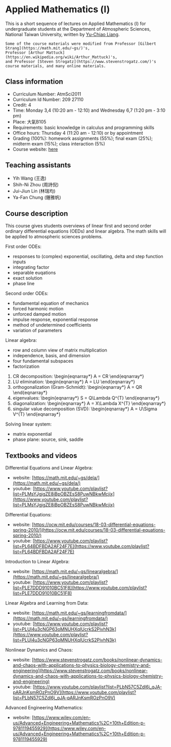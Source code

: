 # Applied Mathematics (Ⅰ)

This is a short sequence of lectures on Applied Mathematics (Ⅰ) for undergraduate students at the Department of Atmospheric Sciences, National Taiwan University, written by [Yu-Chiao Liang](https://littleyuchiao.wixsite.com/yuchiaol).

```{note}
Some of the course materials were modified from Professor [Gilbert Strang](https://math.mit.edu/~gs/)'s,
Professor [Arthur Mattuck](https://en.wikipedia.org/wiki/Arthur_Mattuck)'s,
and Professor [Steven Strogatz](https://www.stevenstrogatz.com/)'s course materials, and many online materials.
```

## Class information
- Curriculum Number: AtmSci2011
- Curriculum Id Number: 209 27110
- Credit: 4
- Time: Monday 3,4 (10:20 am - 12:10) and Wednesday 6,7 (1:20 pm - 3:10 pm) 
- Place: 大氣B105 
- Requirements: basic knowledge in calculus and programming skills
- Office hours: Thursday 4 (11:20 am - 12:10) or by appointment
- Grading (100%): homework assignments (55%); final exam (25%); midterm exam (15%); class interaction (5%)
- Course website: [here](https://yuchiaol.github.io/ntuas_ode_linear_algebra/docs/index.html) 

## Teaching assistants
- Yih Wang (王逸)
- Shih-Ni Zhou (周詩倪)
- Jui-Jiun Lin (林瑞均)
- Ya-Fan Chung (鍾雅帆)

## Course description
This course gives students overviews of linear first and second order ordinary differential equations (OEDs) and linear algebra. The math skills will be applied to atmospheric sciences problems.

First order ODEs:
- responses to (complex) exponential, oscillating, delta and step function inputs
- integrating factor
- separable euqations
- exact solution
- phase line

Second order ODEs:
- fundamental equation of mechanics
- forced harmonic motion
- unforced damped motion
- impulse response, exponential response
- method of undetermined coefficients
- variation of parameters

Linear algebra:
- row and column view of matrix multiplication
- independence, basis, and dimension
- four fundamental subspaces
- factorization
1. CR decomposition: 
\begin{eqnarray*}
A = CR
\end{eqnarray*}
2. LU elimination: 
\begin{eqnarray*}
A = LU
\end{eqnarray*}
3. orthogonalization (Gram-Schmidt): 
\begin{eqnarray*}
A = QR
\end{eqnarray*}
4. eigenvalues: 
\begin{eqnarray*}
S = Q\Lambda Q^{T}
\end{eqnarray*}
5. diagonalization: 
\begin{eqnarray*}
A = X\Lambda X^{T}
\end{eqnarray*}
6. singular value decomposition (SVD): 
\begin{eqnarray*}
A = U\Sigma V^{T}
\end{eqnarray*}

Solving linear system:
- matrix exponential
- phase plane: source, sink, saddle


## Textbooks and videos
Differential Equations and Linear Algebra:
- website: [https://math.mit.edu/~gs/dela/](https://math.mit.edu/~gs/dela/)
- youtube: [https://www.youtube.com/playlist?list=PLMsYJgjgZE8iBpOBZEsS8PuwNBkwMcjix](https://www.youtube.com/playlist?list=PLMsYJgjgZE8iBpOBZEsS8PuwNBkwMcjix)

Differential Equations:
- website: [https://ocw.mit.edu/courses/18-03-differential-equations-spring-2010/](https://ocw.mit.edu/courses/18-03-differential-equations-spring-2010/)
- youtube: [https://www.youtube.com/playlist?list=PL64BDFBDA2AF24F7E](https://www.youtube.com/playlist?list=PL64BDFBDA2AF24F7E)

Introduction to Linear Algebra:
- website: [https://math.mit.edu/~gs/linearalgebra/](https://math.mit.edu/~gs/linearalgebra/)
- youtube: [https://www.youtube.com/playlist?list=PLE7DDD91010BC51F8](https://www.youtube.com/playlist?list=PLE7DDD91010BC51F8)

Linear Algebra and Learning from Data:
- website: [https://math.mit.edu/~gs/learningfromdata/](https://math.mit.edu/~gs/learningfromdata/)
- youtube: [https://www.youtube.com/playlist?list=PLUl4u3cNGP63oMNUHXqIUcrkS2PivhN3k](https://www.youtube.com/playlist?list=PLUl4u3cNGP63oMNUHXqIUcrkS2PivhN3k)

Nonlinear Dynamics and Chaos:
- website: [https://www.stevenstrogatz.com/books/nonlinear-dynamics-and-chaos-with-applications-to-physics-biology-chemistry-and-engineering](https://www.stevenstrogatz.com/books/nonlinear-dynamics-and-chaos-with-applications-to-physics-biology-chemistry-and-engineering)
- youtube: [https://www.youtube.com/playlist?list=PLbN57C5Zdl6j_qJA-pARJnKsmROzPnO9V](https://www.youtube.com/playlist?list=PLbN57C5Zdl6j_qJA-pARJnKsmROzPnO9V)

Advanced Engineering Mathematics:
- website: [https://www.wiley.com/en-us/Advanced+Engineering+Mathematics%2C+10th+Edition-p-9781119455929](https://www.wiley.com/en-us/Advanced+Engineering+Mathematics%2C+10th+Edition-p-9781119455929)



